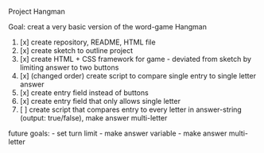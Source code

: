 Project Hangman

Goal: creat a very basic version of the word-game Hangman

1. [x] create repository, README, HTML file
2. [x] create sketch to outline project
3. [x] create HTML + CSS framework for game
\- deviated from sketch by limiting answer to two buttons
4. [x] (changed order) create script to compare single entry to single letter answer
5. [x] create entry field instead of buttons
6. [x] create entry field that only allows single letter
7. [ ] create script that compares entry to every letter in answer-string \(output: true/false\), make answer multi-letter

future goals:
\- set turn limit
\- make answer variable
\- make answer multi-letter
